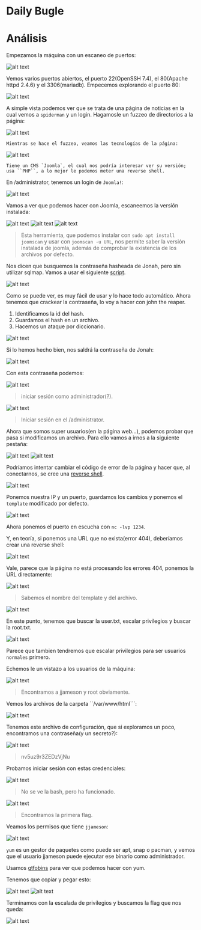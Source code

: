 # Daily Bugle

# Análisis

Empezamos la máquina con un escaneo de puertos:

![alt text](img/image.png)

Vemos varios puertos abiertos, el puerto 22(OpenSSH 7.4), el 80(Apache httpd 2.4.6) y el 3306(mariadb).
Empecemos explorando el puerto 80:

![alt text](img/image-1.png)

A simple vista podemos ver que se trata de una página de noticias en la cual vemos a `spiderman` y un login. Hagamosle un fuzzeo de directorios a la página:

![alt text](img/image-3.png)

    Mientras se hace el fuzzeo, veamos las tecnologías de la página:

![alt text](img/image-2.png)

    Tiene un CMS `Joomla`, el cual nos podría interesar ver su versión; usa ``PHP``, a lo mejor le podemos meter una reverse shell.

En /administrator, tenemos un login de ``Joomla!``:

![alt text](img/image-4.png)

Vamos a ver que podemos hacer con Joomla, escaneemos la versión instalada:

![alt text](img/image-5.png)
![alt text](img/image-6.png)
![alt text](img/image-7.png)

> Esta herramienta, que podemos instalar con ``sudo apt install joomscan`` y usar con ``joomscan -u URL``, nos permite saber la versión instalada de joomla, además de comprobar la existencia de los archivos por defecto.

Nos dicen que busquemos la contraseña hasheada de Jonah, pero sin utilizar sqlmap. Vamos a usar el siguiente [script](https://github.com/teranpeterson/Joomblah).

![alt text](img/image-8.png)

Como se puede ver, es muy fácil de usar y lo hace todo automático. Ahora tenemos que crackear la contraseña, lo voy a hacer con john the reaper.

1. Identificamos la id del hash.
2. Guardamos el hash en un archivo.
3. Hacemos un ataque por diccionario.

![alt text](img/image-9.png)

Si lo hemos hecho bien, nos saldrá la contraseña de Jonah:

![alt text](img/image-10.png)

Con esta contraseña podemos:

![alt text](img/image-11.png)
> iniciar sesión como administrador(?).

![alt text](img/image-12.png)
> Iniciar sesión en el /administrator.

Ahora que somos super usuarios(en la página web...), podemos probar que pasa si modificamos un archivo. Para ello vamos a irnos a la siguiente pestaña:

![alt text](img/image-13.png)
![alt text](img/image-14.png)

Podríamos intentar cambiar el código de error de la página y hacer que, al conectarnos, se cree una [reverse shell](https://github.com/pentestmonkey/php-reverse-shell/blob/master/php-reverse-shell.php).

![alt text](img/image-15.png)

Ponemos nuestra IP y un puerto, guardamos los cambios y ponemos el ``template`` modificado por defecto.

![alt text](img/image-17.png)

Ahora ponemos el puerto en escucha con ``nc -lvp 1234``.

Y, en teoría, si ponemos una URL que no exista(error 404), deberíamos crear una reverse shell:

![alt text](img/image-16.png)

Vale, parece que la página no está procesando los errores 404, ponemos la URL directamente:

![alt text](img/image-18.png)
> Sabemos el nombre del template y del archivo.

![alt text](img/image-19.png)

En este punto, tenemos que buscar la user.txt, escalar privilegios y buscar la root.txt.

![alt text](img/image-20.png)

Parece que tambien tendremos que escalar privilegios para ser usuarios ``normales`` primero.

Echemos le un vistazo a los usuarios de la máquina:

![alt text](img/image-23.png)
> Encontramos a jjameson y root obviamente.

Vemos los archivos de la carpeta ``/var/www/html```:

![alt text](img/image-21.png)

Tenemos este archivo de configuración, que si exploramos un poco, encontramos una contraseña(y un secreto?):

![alt text](img/image-22.png)
> nv5uz9r3ZEDzVjNu

Probamos iniciar sesión con estas credenciales:

![alt text](img/image-24.png)
> No se ve la bash, pero ha funcionado.

![alt text](img/image-25.png)
> Encontramos la primera flag.

Veamos los permisos que tiene ``jjameson``:

![alt text](img/image-26.png)

``yum`` es un gestor de paquetes como puede ser apt, snap o pacman, y vemos que el usuario jjameson puede ejecutar ese binario como administrador. 

Usamos [gtfobins](https://gtfobins.github.io/) para ver que podemos hacer con yum.

Tenemos que copiar y pegar esto:

![alt text](img/image-27.png)
![alt text](img/image-28.png)

Terminamos con la escalada de privilegios y buscamos la flag que nos queda:

![alt text](img/image-29.png)


